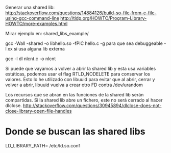 Generar una shared lib:
http://stackoverflow.com/questions/14884126/build-so-file-from-c-file-using-gcc-command-line
http://tldp.org/HOWTO/Program-Library-HOWTO/more-examples.html

Mirar ejemplo en: shared_libs_example/

gcc -Wall -shared -o libhello.so -fPIC hello.c
  -g para que sea debuggeable
  -l xx si usa alguna lib externa

gcc -l dl nlcnt.c -o nlcnt



Si puede que vayamos a volver a abrir la shared lib y esta usa variables estáticas, podemos usar el flag RTLD_NODELETE para conservar los valores.
Esto lo he utilizado con libuuid para evitar que al abrir, cerrar y volver a abrir, libuuid vuelva a crear otro FD contra /dev/urandom


Los recursos que se abran en las funciones de la shared lib serán compartidas. Si la shared lib abre un fichero, este no será cerrado al hacer dlclose.
http://stackoverflow.com/questions/30945894/dlclose-does-not-close-library-open-file-handles


# Donde se buscan las shared libs
LD_LIBRARY_PATH=
/etc/ld.so.conf
